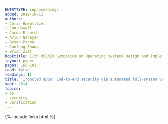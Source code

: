 ```yaml
---
ENTRYTYPE: inproceedings
added: 2019-10-12
authors:
- Chris Hawblitzel
- Jon Howell
- Jacob R Lorch
- Arjun Narayan
- Bryan Parno
- Danfeng Zhang
- Brian Zill
booktitle: 11th USENIX Symposium on Operating Systems Design and Implementation (OSDI 14)
layout: paper
pages: 165-181
read: false
readings: []
title: 'Ironclad apps: End-to-end security via automated full-system verification'
year: 2014
topics:
- os
- security
- verification
---
```


{% include links.html %}
